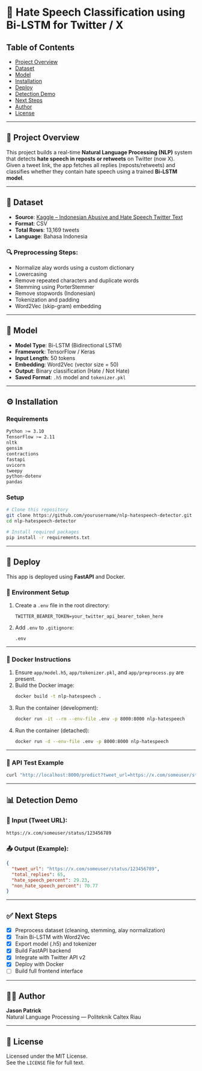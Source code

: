# 🚨 Hate Speech Classification using Bi-LSTM for Twitter / X

## Table of Contents
- [Project Overview](#project-overview)
- [Dataset](#dataset)
- [Model](#model)
- [Installation](#installation)
- [Deploy](#deploy)
- [Detection Demo](#detection-demo)
- [Next Steps](#next-steps)
- [Author](#author)
- [License](#license)

---

## 📌 Project Overview 

This project builds a real-time **Natural Language Processing (NLP)** system that detects **hate speech in reposts or retweets** on Twitter (now X).  
Given a tweet link, the app fetches all replies (reposts/retweets) and classifies whether they contain hate speech using a trained **Bi-LSTM model**.

---

## 📂 Dataset

- **Source**: [Kaggle – Indonesian Abusive and Hate Speech Twitter Text](https://www.kaggle.com/datasets/ilhamfp31/indonesian-abusive-and-hate-speech-twitter-text?select=data.csv)  
- **Format**: CSV  
- **Total Rows**: 13,169 tweets  
- **Language**: Bahasa Indonesia  

### 🔍 Preprocessing Steps:
- Normalize alay words using a custom dictionary
- Lowercasing
- Remove repeated characters and duplicate words
- Stemming using PorterStemmer
- Remove stopwords (Indonesian)
- Tokenization and padding
- Word2Vec (skip-gram) embedding

---

## 🧠 Model

- **Model Type**: Bi-LSTM (Bidirectional LSTM)
- **Framework**: TensorFlow / Keras
- **Input Length**: 50 tokens
- **Embedding**: Word2Vec (vector size = 50)
- **Output**: Binary classification (Hate / Not Hate)
- **Saved Format**: `.h5` model and `tokenizer.pkl`

---

## ⚙️ Installation

### Requirements

```bash
Python >= 3.10
TensorFlow >= 2.11
nltk
gensim
contractions
fastapi
uvicorn
tweepy
python-dotenv
pandas
```

### Setup

```bash
# Clone this repository
git clone https://github.com/yourusername/nlp-hatespeech-detector.git
cd nlp-hatespeech-detector

# Install required packages
pip install -r requirements.txt
```

---

## 🚀 Deploy

This app is deployed using **FastAPI** and Docker.

### 🔐 Environment Setup

1. Create a `.env` file in the root directory:
   ```env
   TWITTER_BEARER_TOKEN=your_twitter_api_bearer_token_here
   ```

2. Add `.env` to `.gitignore`:
   ```
   .env
   ```

---

### 🐳 Docker Instructions

1. Ensure `app/model.h5`, `app/tokenizer.pkl`, and `app/preprocess.py` are present.
2. Build the Docker image:
   ```bash
   docker build -t nlp-hatespeech .
   ```
3. Run the container (development):
   ```bash
   docker run -it --rm --env-file .env -p 8000:8000 nlp-hatespeech
   ```
4. Run the container (detached):
   ```bash
   docker run -d --env-file .env -p 8000:8000 nlp-hatespeech
   ```

---

### 🧪 API Test Example

```bash
curl "http://localhost:8000/predict?tweet_url=https://x.com/someuser/status/123456789"
```

---

## 📊 Detection Demo

### 🔗 Input (Tweet URL):
```
https://x.com/someuser/status/123456789
```

### 📤 Output (Example):
```json
{
  "tweet_url": "https://x.com/someuser/status/123456789",
  "total_replies": 65,
  "hate_speech_percent": 29.23,
  "non_hate_speech_percent": 70.77
}
```

---

## ✅ Next Steps

- [x] Preprocess dataset (cleaning, stemming, alay normalization)
- [x] Train Bi-LSTM with Word2Vec
- [x] Export model (.h5) and tokenizer
- [x] Build FastAPI backend
- [x] Integrate with Twitter API v2
- [x] Deploy with Docker
- [ ] Build full frontend interface

---

## 👨‍💻 Author

**Jason Patrick**  
Natural Language Processing — Politeknik Caltex Riau

---

## 📄 License

Licensed under the MIT License.  
See the `LICENSE` file for full text.